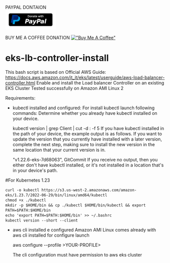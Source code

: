 PAYPAL DONTAION  
[![paypal](https://github.com/antoweb/DonateButtons/blob/master/Paypal-160.png?raw=true)](https://www.paypal.me/sistemistaitaliano/2)

BUY ME A COFFEE DONATION
[!["Buy Me A Coffee"](https://www.buymeacoffee.com/assets/img/custom_images/orange_img.png)](https://buymeacoffee.com/sistemistaita)

# eks-lb-controller-install
This bash script is based on Official AWS Guide: https://docs.aws.amazon.com/it_it/eks/latest/userguide/aws-load-balancer-controller.html
Enable and install the Load balancer Controller on an existing EKS Cluster
Tested successfully on Amazon AMI Linux 2

Requirements: 
- kubectl installed and configured:
  For install kubectl launch following commands:
  Determine whether you already have kubectl installed on your device.

  kubectl version | grep Client | cut -d : -f 5
  If you have kubectl installed in the path of your device, the example output is as follows. If you want to update the version that you currently have installed with a later version, complete the next step, making sure to install the new version in the same location that your current version is in.

  "v1.22.6-eks-7d68063", GitCommit
  If you receive no output, then you either don't have kubectl installed, or it's not installed in a location that's in your device's path.

#For Kubernetes 1.23

    curl -o kubectl https://s3.us-west-2.amazonaws.com/amazon-eks/1.23.7/2022-06-29/bin/linux/amd64/kubectl
    chmod +x ./kubectl
    mkdir -p $HOME/bin && cp ./kubectl $HOME/bin/kubectl && export PATH=$PATH:$HOME/bin
    echo 'export PATH=$PATH:$HOME/bin' >> ~/.bashrc
    kubectl version --short --client

-   aws cli installed e configured
Amazon AMI Linux comes already with aws cli installed for configure launch 

    aws configure --profile  >YOUR-PROFILE>
    
    The cli configuration must have permission to aws eks cluster
